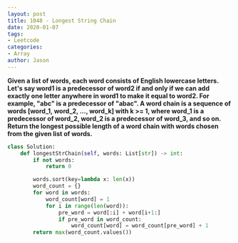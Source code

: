 ```yaml
---
layout: post
title: 1048 - Longest String Chain
date: 2020-01-07
tags:
- Leetcode
categories:
- Array
author: Jason
---
```

**Given a list of words, each word consists of English lowercase letters. Let's say word1 is a predecessor of word2 if and only if we can add exactly one letter anywhere in word1 to make it equal to word2.  For example, "abc" is a predecessor of "abac". A word chain is a sequence of words [word_1, word_2, ..., word_k] with k >= 1, where word_1 is a predecessor of word_2, word_2 is a predecessor of word_3, and so on. Return the longest possible length of a word chain with words chosen from the given list of words.**

```python
class Solution:
    def longestStrChain(self, words: List[str]) -> int:
        if not words:
            return 0

        words.sort(key=lambda x: len(x))
        word_count = {}
        for word in words:
            word_count[word] = 1
            for i in range(len(word)):
                pre_word = word[:i] + word[i+1:]
                if pre_word in word_count:
                    word_count[word] = word_count[pre_word] + 1
        return max(word_count.values())
```

